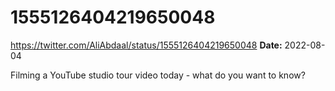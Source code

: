 # 1555126404219650048
https://twitter.com/AliAbdaal/status/1555126404219650048
**Date:** 2022-08-04

Filming a YouTube studio tour video today - what do you want to know?
